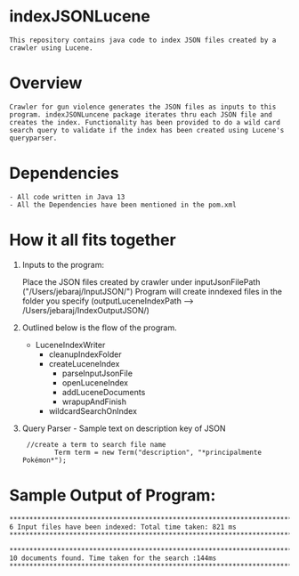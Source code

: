 # indexJSONLucene

    This repository contains java code to index JSON files created by a crawler using Lucene.

# Overview

    Crawler for gun violence generates the JSON files as inputs to this program. indexJSONLuncene package iterates thru each JSON file and creates the index. Functionality has been provided to do a wild card search query to validate if the index has been created using Lucene's queryparser. 
    
# Dependencies

    - All code written in Java 13
    - All the Dependencies have been mentioned in the pom.xml

# How it all fits together

1) Inputs to the program:

    Place the JSON files created by crawler under inputJsonFilePath ("/Users/jebaraj/InputJSON/")
    Program will create inndexed files in the folder you specify (outputLuceneIndexPath --> /Users/jebaraj/IndexOutputJSON/) 

2) Outlined below is the flow of the program.

    - LuceneIndexWriter
        - cleanupIndexFolder
        - createLuceneIndex
            - parseInputJsonFile
            - openLuceneIndex
            - addLuceneDocuments
            - wrapupAndFinish
      - wildcardSearchOnIndex

3)  Query Parser - Sample text on description key of JSON
    
    ```
     //create a term to search file name
            Term term = new Term("description", "*principalmente Pokémon*");
    ```
    
# Sample Output of Program:

    ************************************************************************
    6 Input files have been indexed: Total time taken: 821 ms
    ************************************************************************

    ************************************************************************
    10 documents found. Time taken for the search :144ms
    ************************************************************************
